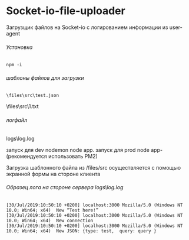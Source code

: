 # Socket-io-file-uploader
Загрузщик   файлов на Socket-io с логированием информации из user-agent

###### Установка  
```npm -i```

###### шаблоны файлов для загрузки
    \files\src\test.json
  \files\src\1.txt
   
 

###### логфайл
 logs\log.log

запуск для dev nodemon node app.
запуск для prod   node app- (рекомендуется использовать PM2)


Загрузка шаблонного файла из /files/src осуществляется с помощью экранной формы на стороне клиента


###### Образец лога на стороне сервера logs\log.log

 ```
 [30/Jul/2019:10:50:10 +0200] localhost:3000 Mozilla/5.0 (Windows NT 10.0; Win64; x64)  New “Test here!” 
 [30/Jul/2019:10:50:10 +0200] localhost:3000 Mozilla/5.0 (Windows NT 10.0; Win64; x64)  New connection   
 [30/Jul/2019:10:50:10 +0200] localhost:3000 Mozilla/5.0 (Windows NT 10.0; Win64; x64)  New JSON: {type: test,  query: query }
 ```  
